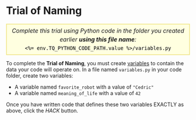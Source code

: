# Trial of Naming

<style>
.py-script-info {
  font-size: 16px;
  text-align: center;
  background-color: #FFFFE0;
  border: 2px solid #F0E68C;
  padding: 5px;
  line-height: 1.5em;
  margin: 5px 0;
  font-style: italic;
}

.py-script-info span {
  font-style: normal;
  color: #000;
}
</style>

<div class="py-script-info">
  Complete this trial using Python code in the folder you created earlier <b>using this file name</b>:
  <br/>
  <code><span><%= env.TQ_PYTHON_CODE_PATH.value %>/variables.py</span></code>
</div>

To complete the __Trial of Naming__, you must create [variables](https://www.w3schools.com/python/python_variables.asp) to contain the data your code will operate on. In a file named `variables.py` in your code folder, create two variables:

* A variable named `favorite_robot` with a value of `"Cedric"`
* A variable named `meaning_of_life` with a value of `42`

Once you have written code that defines these two variables EXACTLY as above, click the *HACK* button.
